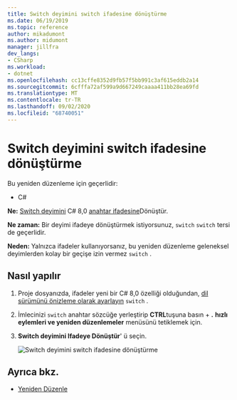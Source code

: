 ```yaml
---
title: Switch deyimini switch ifadesine dönüştürme
ms.date: 06/19/2019
ms.topic: reference
author: mikadumont
ms.author: midumont
manager: jillfra
dev_langs:
- CSharp
ms.workload:
- dotnet
ms.openlocfilehash: cc13cffe8352d9fb57f5bb991c3af615eddb2a14
ms.sourcegitcommit: 6cfffa72af599a9d667249caaaa411bb28ea69fd
ms.translationtype: MT
ms.contentlocale: tr-TR
ms.lasthandoff: 09/02/2020
ms.locfileid: "68740051"
---
```

# <a name="convert-switch-statement-to-switch-expression"></a>Switch deyimini switch ifadesine dönüştürme

Bu yeniden düzenleme için geçerlidir:

- C#

**Ne:** [Switch deyimini](/dotnet/csharp/language-reference/keywords/switch) C# 8,0 [anahtar ifadesine](/dotnet/csharp/whats-new/csharp-8#switch-expressions)Dönüştür.

**Ne zaman:** Bir deyimi ifadeye dönüştürmek istiyorsunuz, `switch` `switch` tersi de geçerlidir. 

**Neden:** Yalnızca ifadeler kullanıyorsanız, bu yeniden düzenleme geleneksel deyimlerden kolay bir geçişe izin vermez `switch` .

## <a name="how-to"></a>Nasıl yapılır

1. Proje dosyanızda, ifadeler yeni bir C# 8,0 özelliği olduğundan, [dil sürümünü önizleme olarak ayarlayın](/dotnet/csharp/language-reference/configure-language-version#edit-the-project-file) `switch` .
2. İmlecinizi `switch` anahtar sözcüğe yerleştirip **CTRL**tuşuna basın + **.** **hızlı eylemleri ve yeniden düzenlemeler** menüsünü tetiklemek için.
3. **Switch deyimini Ifadeye Dönüştür**' ü seçin.

   ![Switch deyimini switch ifadesine dönüştürme](media/convert-switch-statement-to-switch-expression.png) 

## <a name="see-also"></a>Ayrıca bkz.

- [Yeniden Düzenle](../refactoring-in-visual-studio.md)
